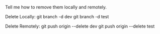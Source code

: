 Tell me how to remove them locally and remotely.

Delete Locally:
git branch -d dev
git branch -d test

Delete Remotely:
git push origin --delete dev
git push origin --delete test
